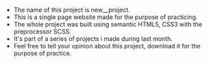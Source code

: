 - The name of this project is new__project.
- This is a single page website made for the purpose of practicing. 
- The whole project was built using semantic HTML5, CSS3 with the preprocessor SCSS. 
- It's part of a series of projects i made during last month.
- Feel free to tell your opinion about this project, download it for the purpose of practice.
